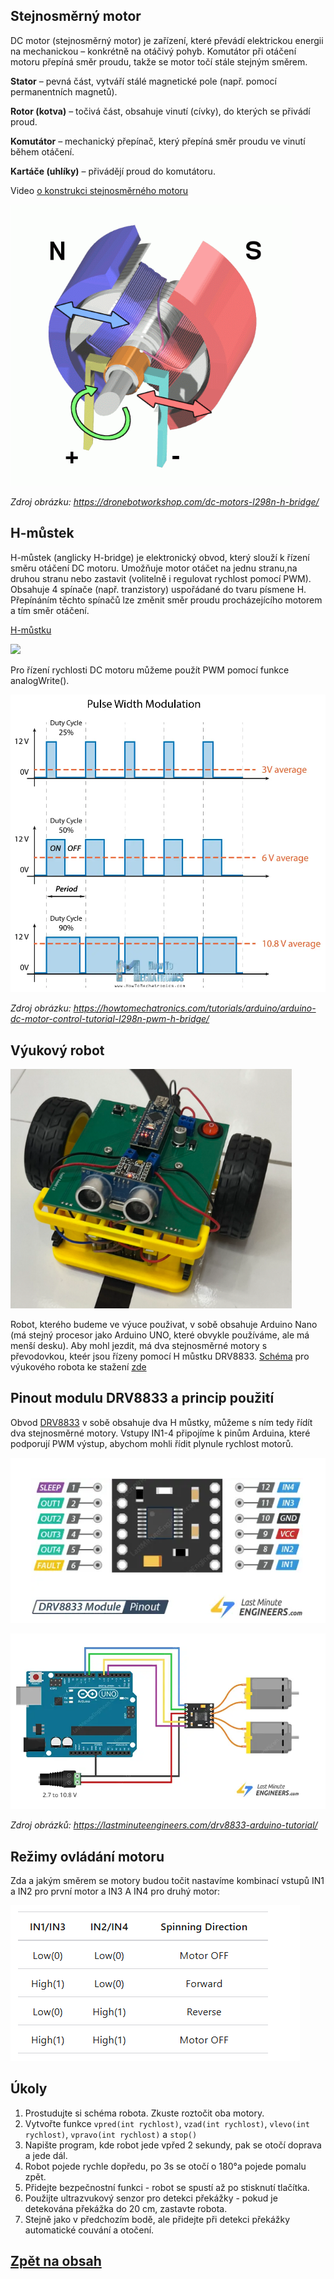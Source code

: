 ## Stejnosměrný motor
DC motor (stejnosměrný motor) je zařízení, které převádí elektrickou energii na mechanickou – konkrétně na otáčivý pohyb. Komutátor při otáčení motoru přepíná směr proudu, takže se motor točí stále stejným směrem.

**Stator** – pevná část, vytváří stálé magnetické pole (např. pomocí permanentních magnetů).

**Rotor (kotva)** – točivá část, obsahuje vinutí (cívky), do kterých se přivádí proud.

**Komutátor** – mechanický přepínač, který přepíná směr proudu ve vinutí během otáčení.

**Kartáče (uhlíky)** – přivádějí proud do komutátoru.

Video [o konstrukci stejnosměrného motoru](https://youtu.be/LAtPHANEfQo?feature=shared)

<img src="img/06_DC_motor_1.png" width="450"/>

*Zdroj obrázku: https://dronebotworkshop.com/dc-motors-l298n-h-bridge/*

## H-můstek
H-můstek (anglicky H-bridge) je elektronický obvod, který slouží k řízení směru otáčení DC motoru. Umožňuje motor otáčet na jednu stranu,na druhou stranu nebo zastavit (volitelně i regulovat rychlost pomocí PWM).
Obsahuje 4 spínače (např. tranzistory) uspořádané do tvaru písmene H. Přepínáním těchto spínačů lze změnit směr proudu procházejícího motorem a tím směr otáčení.

[H-můstku](https://www.circuitbread.com/ee-faq/how-does-an-h-bridge-work)

<img src="https://cdn.sparkfun.com/assets/learn_tutorials/1/9/3/h-bridge-circuit-600w.gif" width="450"/>

Pro řízení rychlosti DC motoru můžeme použít PWM pomocí funkce analogWrite().

<img src="img/06_DC_motor_2.png" width="800"/>

*Zdroj obrázku: https://howtomechatronics.com/tutorials/arduino/arduino-dc-motor-control-tutorial-l298n-pwm-h-bridge/*


## Výukový robot
<img src="img/06_DC_motor_3.png" width="450"/>

Robot, kterého budeme ve výuce použivat, v sobě obsahuje Arduino Nano (má stejný procesor jako Arduino UNO, které obvykle používáme, ale má menší desku). Aby mohl jezdit, má dva stejnosměrné motory s převodovkou, kteér jsou řízeny pomocí H můstku DRV8833. [Schéma](https://github.com/TomasChovanec/Arduino_robotek/blob/main/FrenGP_robot/Robot_schematics.pdf) pro výukového robota ke stažení [zde](https://github.com/TomasChovanec/Arduino_robotek/raw/main/FrenGP_robot/Robot_schematics.pdf)

## Pinout modulu DRV8833 a princip použití
Obvod [DRV8833](https://lastminuteengineers.com/drv8833-arduino-tutorial/) v sobě obsahuje dva H můstky, můžeme s ním tedy řídít dva stejnosměrné motory. Vstupy IN1-4 připojíme k pinům Arduina, které podporují PWM výstup, abychom mohli řídit plynule rychlost motorů.

![image](img/06_DC_motor_4.png)

![image](img/06_DC_motor_5.png)

*Zdroj obrázků: https://lastminuteengineers.com/drv8833-arduino-tutorial/*

## Režimy ovládání motoru
Zda a jakým směrem se motory budou točit nastavíme kombinací vstupů IN1 a IN2 pro první motor a IN3 A IN4 pro druhý motor:

![image](img/06_DC_motor_6.png)

## Úkoly
1. Prostudujte si schéma robota. Zkuste roztočit oba motory.
2. Vytvořte funkce ```vpred(int rychlost)```, ```vzad(int rychlost)```, ```vlevo(int rychlost)```, ```vpravo(int rychlost)``` a ```stop()```
3. Napište program, kde robot jede vpřed 2 sekundy, pak se otočí doprava a jede dál.
4. Robot pojede rychle dopředu, po 3s se otočí o 180°a pojede pomalu zpět.
5. Přidejte bezpečnostní funkci - robot se spustí až po stisknutí tlačítka.
6. Použijte ultrazvukový senzor pro detekci překážky - pokud je detekována překážka do 20 cm, zastavte robota.
7. Stejně jako v předchozím bodě, ale přidejte při detekci překážky automatické couvání a otočení.


## [Zpět na obsah](README.md)
